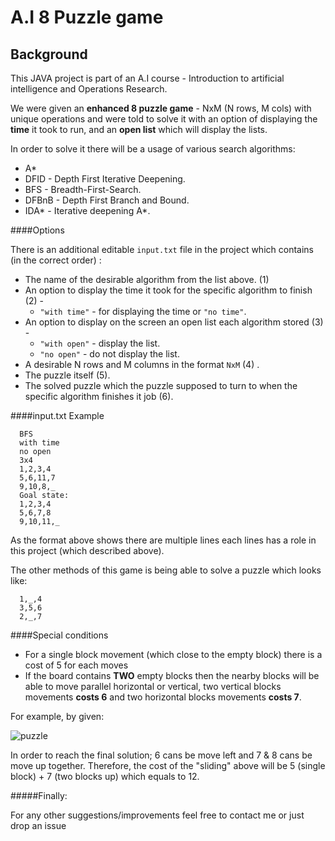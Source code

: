 # A.I 8 Puzzle game

## Background
This JAVA project is part of an A.I course - Introduction to artificial intelligence and Operations Research.
 
 We were given an **enhanced 8 puzzle game** - NxM (N rows, M cols) with unique operations and were told to solve it with an option of displaying the **time** it took to run, and an **open list** which will display the lists.
  
  In order to solve it there will be a usage of various search algorithms:
 * A* 
 * DFID - Depth First Iterative Deepening.
 * BFS - Breadth-First-Search.
 * DFBnB - Depth First Branch and Bound.
 * IDA* - Iterative deepening A*.
 
 ####Options
 
 There is an additional editable `input.txt` file in the project which contains (in the correct order) :
 - The name of the desirable algorithm from the list above. (1)
 - An option to display the time it took for the specific algorithm to finish (2) -
      * `"with time"` - for displaying the time or `"no time"`.
 - An option to display on the screen an open list each algorithm stored (3) -
      * `"with open"` - display the list.
      * `"no open"` - do not display the list.
 - A desirable N rows and M columns in the format `NxM` (4) .  
 - The puzzle itself (5).
 - The solved puzzle which the puzzle supposed to turn to when the specific algorithm finishes it job (6).
 
 ####input.txt Example
 
      BFS 
      with time
      no open
      3x4
      1,2,3,4
      5,6,11,7
      9,10,8,_
      Goal state:
      1,2,3,4
      5,6,7,8
      9,10,11,_
      
  
  As the format above shows there are multiple lines each lines has a role in this project (which described above).
  
  The other methods of this game is being able to solve a puzzle which looks like: 
  
      1,_,4
      3,5,6
      2,_,7
  
 ####Special conditions
 - For a single block movement (which close to the empty block) there is a cost of 5 for each moves
 - If the board contains **TWO** empty blocks then the nearby blocks will be able to move parallel horizontal or vertical, two vertical blocks movements **costs 6** 
 and two horizontal blocks movements **costs 7**.
 
 For example, by given:
  
 ![puzzle](https://imgur.com/LRDNIhB.png)
  
  
In order to reach the final solution; 6 cans be move left and 7 & 8 cans be move up together.
Therefore, the cost of the "sliding" above will be 5 (single block) + 7 (two blocks up) which equals to 12.
 
 
 
 #####Finally:
 
 For any other suggestions/improvements feel free to contact me or just drop an issue
 
 
 
 
 
